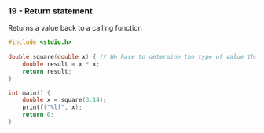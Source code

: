 ### 19 - Return statement

Returns a value back to a calling function

```c
#include <stdio.h>
 
double square(double x) { // We have to determine the type of value that we are supposed to return, in this case is double
	double result = x * x;
 	return result;
}

int main() {
	double x = square(3.14);
	printf("%lf", x);
 	return 0;
}
```

